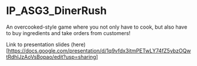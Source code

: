 # IP_ASG3_DinerRush
An overcooked-style game where you not only have to cook, but also have to buy ingredients and take orders from customers!

Link to presentation slides (here)[https://docs.google.com/presentation/d/1q9vfdx3itmPETwLY74fZ5ybzOQwtRdhlJzAoVsBopao/edit?usp=sharing]
